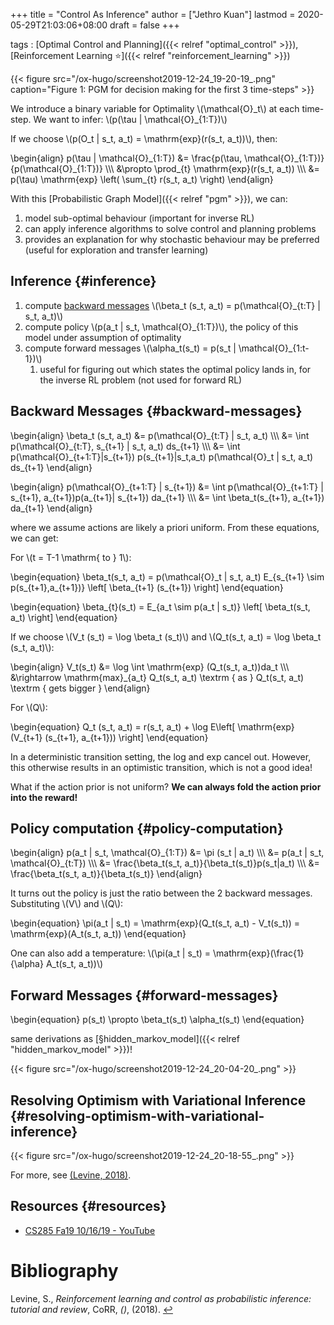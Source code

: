 +++
title = "Control As Inference"
author = ["Jethro Kuan"]
lastmod = 2020-05-29T21:03:06+08:00
draft = false
+++

tags
: [Optimal Control and Planning]({{< relref "optimal_control" >}}), [Reinforcement Learning ⭐]({{< relref "reinforcement_learning" >}})

{{< figure src="/ox-hugo/screenshot2019-12-24_19-20-19_.png" caption="Figure 1: PGM for decision making for the first 3 time-steps" >}}

We introduce a binary variable for Optimality \\(\mathcal{O}\_t\\) at each
time-step. We want to infer: \\(p(\tau | \mathcal{O}\_{1:T})\\)

If we choose \\(p(O_t | s_t, a_t) = \mathrm{exp}(r(s_t, a_t))\\), then:

\begin{align}
p(\tau | \mathcal{O}\_{1:T}) &= \frac{p(\tau,
\mathcal{O}\_{1:T})}{p(\mathcal{O}\_{1:T})}
\\\\\\
&\propto \prod\_{t} \mathrm{exp}(r(s_t,
a_t)) \\\\\\
&= p(\tau) \mathrm{exp} \left( \sum\_{t}
r(s_t, a_t) \right)
\end{align}

With this [Probabilistic Graph Model]({{< relref "pgm" >}}), we can:

1.  model sub-optimal behaviour (important for inverse RL)
2.  can apply inference algorithms to solve control and planning problems
3.  provides an explanation for why stochastic behaviour may be
    preferred (useful for exploration and transfer learning)

## Inference {#inference}

1.  compute [backward messages](#backward-messages) \\(\beta_t (s_t, a_t) =
    p(\mathcal{O}\_{t:T} | s_t, a_t)\\)
2.  compute policy \\(p(a_t | s_t, \mathcal{O}\_{1:T})\\), the policy of
    this model under assumption of optimality
3.  compute forward messages \\(\alpha_t(s_t) = p(s_t | \mathcal{O}\_{1:t-1})\\)
    1.  useful for figuring out which states the optimal policy lands
        in, for the inverse RL problem (not used for forward RL)

## Backward Messages {#backward-messages}

\begin{align}
\beta_t (s_t, a_t) &= p(\mathcal{O}\_{t:T} | s_t, a_t) \\\\\\
&= \int p(\mathcal{O}\_{t:T}, s\_{t+1} | s_t, a_t)
ds\_{t+1} \\\\\\
&= \int p(\mathcal{O}\_{t+1:T}|s\_{t+1})
p(s\_{t+1}|s_t,a_t) p(\mathcal{O}\_t | s_t, a_t)
ds\_{t+1}
\end{align}

\begin{align}
p(\mathcal{O}\_{t+1:T} | s\_{t+1}) &= \int p(\mathcal{O}\_{t+1:T} |
s\_{t+1}, a\_{t+1})p(a\_{t+1}| s\_{t+1}) da\_{t+1} \\\\\\
&= \int \beta_t(s\_{t+1}, a\_{t+1}) da\_{t+1}
\end{align}

where we assume actions are likely a priori uniform. From these
equations, we can get:

For \\(t = T-1 \mathrm{ to } 1\\):

\begin{equation}
\beta_t(s_t, a_t) = p(\mathcal{O}\_t | s_t, a_t) E\_{s\_{t+1} \sim
p(s\_{t+1},a\_{t+1})} \left[ \beta\_{t+1} (s\_{t+1}) \right]
\end{equation}

\begin{equation}
\beta\_{t}(s_t) = E\_{a_t \sim p(a_t | s_t)} \left[ \beta\_t(s\_t, a\_t) \right]
\end{equation}

If we choose \\(V_t (s_t) = \log \beta_t (s_t)\\) and \\(Q_t(s_t, a_t) =
\log \beta_t (s_t, a_t)\\):

\begin{align}
V_t(s_t) &= \log \int \mathrm{exp} (Q_t(s_t, a_t))da_t \\\\\\
&\rightarrow \mathrm{max}\_{a_t} Q_t(s_t, a_t) \textrm { as
} Q_t(s_t, a_t) \textrm { gets bigger }
\end{align}

For \\(Q\\):

\begin{equation}
Q_t (s_t, a_t) = r(s_t, a_t) + \log E\left[ \mathrm{exp} (V\_{t+1}
(s\_{t+1}, a\_{t+1})) \right]
\end{equation}

In a deterministic transition setting, the log and exp cancel out.
However, this otherwise results in an optimistic transition, which is
not a good idea!

What if the action prior is not uniform? **We can always fold the action
prior into the reward!**

## Policy computation {#policy-computation}

\begin{align}
p(a_t | s_t, \mathcal{O}\_{1:T}) &= \pi (s_t | a_t) \\\\\\
&= p(a_t | s_t, \mathcal{O}\_{t:T})
\\\\\\
&= \frac{\beta_t(s_t,
a_t)}{\beta_t(s_t)}p(s_t|a_t) \\\\\\
&= \frac{\beta_t(s_t,
a_t)}{\beta_t(s_t)}
\end{align}

It turns out the policy is just the ratio between the 2 backward
messages. Substituting \\(V\\) and \\(Q\\):

\begin{equation}
\pi(a_t | s_t) = \mathrm{exp}(Q_t(s_t, a_t) - V_t(s_t)) = \mathrm{exp}(A_t(s_t, a_t))
\end{equation}

One can also add a temperature: \\(\pi(a_t | s_t) =
\mathrm{exp}(\frac{1}{\alpha} A_t(s_t, a_t))\\)

## Forward Messages {#forward-messages}

\begin{equation}
p(s_t) \propto \beta_t(s_t) \alpha_t(s_t)
\end{equation}

same derivations as [§hidden\_markov\_model]({{< relref "hidden_markov_model" >}})!

{{< figure src="/ox-hugo/screenshot2019-12-24_20-04-20_.png" >}}

## Resolving Optimism with Variational Inference {#resolving-optimism-with-variational-inference}

{{< figure src="/ox-hugo/screenshot2019-12-24_20-18-55_.png" >}}

For more, see <a id="bf624e2cac020327e631eac77ec9f4e9" href="#levine18_reinf_learn_contr_as_probab_infer">(Levine, 2018)</a>.

## Resources {#resources}

- [CS285 Fa19 10/16/19 - YouTube](https://www.youtube.com/watch?v=Pei6G8%5F3r8I&list=PLkFD6%5F40KJIwhWJpGazJ9VSj9CFMkb79A&index=13)

# Bibliography

<a id="levine18_reinf_learn_contr_as_probab_infer" target="_blank">Levine, S., _Reinforcement learning and control as probabilistic inference: tutorial and review_, CoRR, _()_, (2018). </a> [↩](#bf624e2cac020327e631eac77ec9f4e9)
